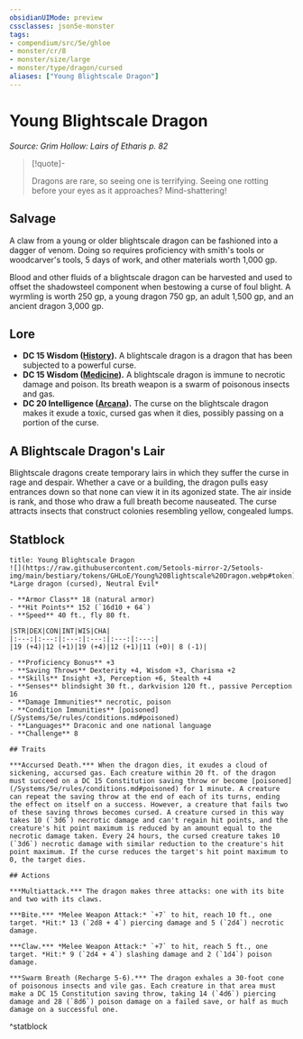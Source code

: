 ```yaml
---
obsidianUIMode: preview
cssclasses: json5e-monster
tags:
- compendium/src/5e/ghloe
- monster/cr/8
- monster/size/large
- monster/type/dragon/cursed
aliases: ["Young Blightscale Dragon"]
---
```

# Young Blightscale Dragon
*Source: Grim Hollow: Lairs of Etharis p. 82*  

> [!quote]-  
> 
> Dragons are rare, so seeing one is terrifying. Seeing one rotting before your eyes as it approaches? Mind-shattering!

## Salvage

A claw from a young or older blightscale dragon can be fashioned into a dagger of venom. Doing so requires proficiency with smith's tools or woodcarver's tools, 5 days of work, and other materials worth 1,000 gp.

Blood and other fluids of a blightscale dragon can be harvested and used to offset the shadowsteel component when bestowing a curse of foul blight. A wyrmling is worth 250 gp, a young dragon 750 gp, an adult 1,500 gp, and an ancient dragon 3,000 gp.

## Lore

- **DC 15 Wisdom ([History](/Systems/5e/rules/skills.md#History)).** A blightscale dragon is a dragon that has been subjected to a powerful curse.  
- **DC 15 Wisdom ([Medicine](/Systems/5e/rules/skills.md#Medicine)).** A blightscale dragon is immune to necrotic damage and poison. Its breath weapon is a swarm of poisonous insects and gas.  
- **DC 20 Intelligence ([Arcana](/Systems/5e/rules/skills.md#Arcana)).** The curse on the blightscale dragon makes it exude a toxic, cursed gas when it dies, possibly passing on a portion of the curse.  

## A Blightscale Dragon's Lair

Blightscale dragons create temporary lairs in which they suffer the curse in rage and despair. Whether a cave or a building, the dragon pulls easy entrances down so that none can view it in its agonized state. The air inside is rank, and those who draw a full breath become nauseated. The curse attracts insects that construct colonies resembling yellow, congealed lumps.

## Statblock

```ad-statblock
title: Young Blightscale Dragon
![](https://raw.githubusercontent.com/5etools-mirror-2/5etools-img/main/bestiary/tokens/GHLoE/Young%20Blightscale%20Dragon.webp#token)
*Large dragon (cursed), Neutral Evil*

- **Armor Class** 18 (natural armor)
- **Hit Points** 152 (`16d10 + 64`)
- **Speed** 40 ft., fly 80 ft.

|STR|DEX|CON|INT|WIS|CHA|
|:---:|:---:|:---:|:---:|:---:|:---:|
|19 (+4)|12 (+1)|19 (+4)|12 (+1)|11 (+0)| 8 (-1)|

- **Proficiency Bonus** +3
- **Saving Throws** Dexterity +4, Wisdom +3, Charisma +2
- **Skills** Insight +3, Perception +6, Stealth +4
- **Senses** blindsight 30 ft., darkvision 120 ft., passive Perception 16
- **Damage Immunities** necrotic, poison
- **Condition Immunities** [poisoned](/Systems/5e/rules/conditions.md#poisoned)
- **Languages** Draconic and one national language
- **Challenge** 8

## Traits

***Accursed Death.*** When the dragon dies, it exudes a cloud of sickening, accursed gas. Each creature within 20 ft. of the dragon must succeed on a DC 15 Constitution saving throw or become [poisoned](/Systems/5e/rules/conditions.md#poisoned) for 1 minute. A creature can repeat the saving throw at the end of each of its turns, ending the effect on itself on a success. However, a creature that fails two of these saving throws becomes cursed. A creature cursed in this way takes 10 (`3d6`) necrotic damage and can't regain hit points, and the creature's hit point maximum is reduced by an amount equal to the necrotic damage taken. Every 24 hours, the cursed creature takes 10 (`3d6`) necrotic damage with similar reduction to the creature's hit point maximum. If the curse reduces the target's hit point maximum to 0, the target dies.

## Actions

***Multiattack.*** The dragon makes three attacks: one with its bite and two with its claws.

***Bite.*** *Melee Weapon Attack:* `+7` to hit, reach 10 ft., one target. *Hit:* 13 (`2d8 + 4`) piercing damage and 5 (`2d4`) necrotic damage.

***Claw.*** *Melee Weapon Attack:* `+7` to hit, reach 5 ft., one target. *Hit:* 9 (`2d4 + 4`) slashing damage and 2 (`1d4`) poison damage.

***Swarm Breath (Recharge 5-6).*** The dragon exhales a 30-foot cone of poisonous insects and vile gas. Each creature in that area must make a DC 15 Constitution saving throw, taking 14 (`4d6`) piercing damage and 28 (`8d6`) poison damage on a failed save, or half as much damage on a successful one.
```
^statblock